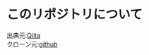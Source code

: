 # このリポジトリについて
出典元:[Qiita](https://qiita.com/Y_ASAMOTO/items/d5f33ecf5bfbb7f028a5)  
クローン元:[github](https://github.com/yuasys/responsive-lp-template.git)
